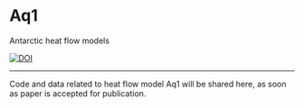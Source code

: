 # Aq1
Antarctic heat flow models



[![DOI](https://zenodo.org/badge/260663676.svg)](https://zenodo.org/badge/latestdoi/260663676)



---

Code and data related to heat flow model Aq1 will be shared here, as soon as paper is accepted for publication. 
